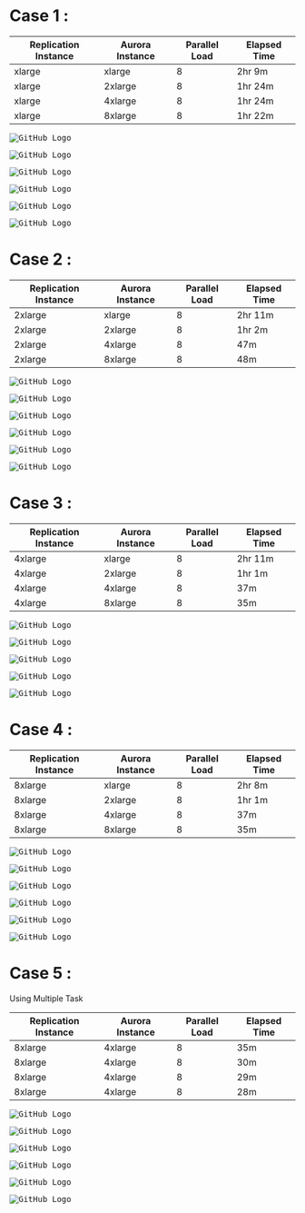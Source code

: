 # Case 1 : 


| Replication Instance | Aurora Instance | Parallel Load | Elapsed Time |
| -------------------- | --------------- | ------------- | ------------ |
| xlarge               | xlarge          | 8             | 2hr 9m       |
| xlarge               | 2xlarge         | 8             | 1hr 24m      |
| xlarge               | 4xlarge         | 8             | 1hr 24m      |
| xlarge               | 8xlarge         | 8             | 1hr 22m      |


<kbd> ![GitHub Logo](DMS-Test-Result-images/1.png) </kbd>

<kbd> ![GitHub Logo](DMS-Test-Result-images/2.png) </kbd>

<kbd> ![GitHub Logo](DMS-Test-Result-images/3.png) </kbd>

<kbd> ![GitHub Logo](DMS-Test-Result-images/4.png) </kbd>

<kbd> ![GitHub Logo](DMS-Test-Result-images/5.png) </kbd>

<kbd> ![GitHub Logo](DMS-Test-Result-images/6.png) </kbd>


# Case 2 : 

| Replication Instance | Aurora Instance | Parallel Load | Elapsed Time |
| -------------------- | --------------- | ------------- | ------------ |
| 2xlarge              | xlarge          | 8             | 2hr 11m      |
| 2xlarge              | 2xlarge         | 8             | 1hr 2m       |
| 2xlarge              | 4xlarge         | 8             | 47m          |
| 2xlarge              | 8xlarge         | 8             | 48m          |


<kbd> ![GitHub Logo](DMS-Test-Result-images/11.png) </kbd>

<kbd> ![GitHub Logo](DMS-Test-Result-images/12.png) </kbd>

<kbd> ![GitHub Logo](DMS-Test-Result-images/13.png) </kbd>

<kbd> ![GitHub Logo](DMS-Test-Result-images/14.png) </kbd>

<kbd> ![GitHub Logo](DMS-Test-Result-images/15.png) </kbd>

<kbd> ![GitHub Logo](DMS-Test-Result-images/16.png) </kbd>


# Case 3 : 

| Replication Instance | Aurora Instance | Parallel Load | Elapsed Time |
| -------------------- | --------------- | ------------- | ------------ |
| 4xlarge              | xlarge          | 8             | 2hr 11m      |
| 4xlarge              | 2xlarge         | 8             | 1hr 1m       |
| 4xlarge              | 4xlarge         | 8             | 37m          |
| 4xlarge              | 8xlarge         | 8             | 35m          |


<kbd> ![GitHub Logo](DMS-Test-Result-images/22.png) </kbd>

<kbd> ![GitHub Logo](DMS-Test-Result-images/23.png) </kbd>

<kbd> ![GitHub Logo](DMS-Test-Result-images/24.png) </kbd>

<kbd> ![GitHub Logo](DMS-Test-Result-images/25.png) </kbd>

<kbd> ![GitHub Logo](DMS-Test-Result-images/26.png) </kbd>

# Case 4 : 

| Replication Instance | Aurora Instance | Parallel Load | Elapsed Time |
| -------------------- | --------------- | ------------- | ------------ |
| 8xlarge              | xlarge          | 8             | 2hr 8m       |
| 8xlarge              | 2xlarge         | 8             | 1hr 1m       |
| 8xlarge              | 4xlarge         | 8             | 37m          |
| 8xlarge              | 8xlarge         | 8             | 35m          |


<kbd> ![GitHub Logo](DMS-Test-Result-images/31.png) </kbd>

<kbd> ![GitHub Logo](DMS-Test-Result-images/32.png) </kbd>

<kbd> ![GitHub Logo](DMS-Test-Result-images/33.png) </kbd>

<kbd> ![GitHub Logo](DMS-Test-Result-images/34.png) </kbd>

<kbd> ![GitHub Logo](DMS-Test-Result-images/35.png) </kbd>

<kbd> ![GitHub Logo](DMS-Test-Result-images/36.png) </kbd>


# Case 5 : 
Using Multiple Task

| Replication Instance | Aurora Instance | Parallel Load | Elapsed Time |
| -------------------- | --------------- | ------------- | ------------ |
| 8xlarge              | 4xlarge         | 8             | 35m          |
| 8xlarge              | 4xlarge         | 8             | 30m          |
| 8xlarge              | 4xlarge         | 8             | 29m          |
| 8xlarge              | 4xlarge         | 8             | 28m          |


<kbd> ![GitHub Logo](DMS-Test-Result-images/31.png) </kbd>

<kbd> ![GitHub Logo](DMS-Test-Result-images/32.png) </kbd>

<kbd> ![GitHub Logo](DMS-Test-Result-images/33.png) </kbd>

<kbd> ![GitHub Logo](DMS-Test-Result-images/34.png) </kbd>

<kbd> ![GitHub Logo](DMS-Test-Result-images/35.png) </kbd>

<kbd> ![GitHub Logo](DMS-Test-Result-images/36.png) </kbd>










